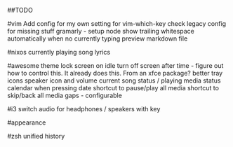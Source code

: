 ##TODO

#vim
Add config for my own setting for vim-which-key
check legacy config for missing stuff
gramarly - setup node
show trailing whitespace automatically when no currently typing
preview markdown file

#nixos
currently playing song lyrics

#awesome
theme
lock screen on idle
turn off screen after time - figure out how to control this. It already does this. From an xfce package?
better tray icons
speaker icon and volume
current song status / playing media status
calendar when pressing date
shortcut to pause/play all media
shortcut to skip/back all media
gaps - configurable

#i3
switch audio for headphones / speakers with key

#appearance

#zsh
unified history
